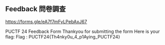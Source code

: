 ## Feedback 問卷調查

https://forms.gle/eA7f7mFyLPebAxJ67

PUCTF 24 Feedback Form
Thankyou for submitting the form
Here is your flag:
Flag : PUCTF24{Th4nky0u_4_p1Aying_PUCTF24}